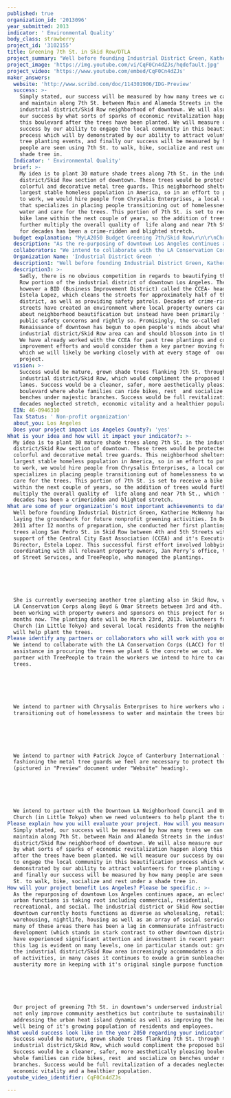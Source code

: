 ```yaml
---
published: true
organization_id: '2013096'
year_submitted: 2013
indicator: ' Environmental Quality'
body_class: strawberry
project_id: '3102155'
title: Greening 7th St. in Skid Row/DTLA
project_summary: "Well before founding Industrial District Green, Katherine McNenny had begun laying the groundwork for future non-profit greening activities. In December of 2011 after 12 months of preparation, she conducted her first planting of 7 trees along San Pedro St. in Skid Row between 4th and 5th Streets with the support of the Central City East Association (CCEA) and it's Executive Director, Estela Lopez. This successful first effort involved lobbying and coordinating with all relevant property owners, Jan Perry’s office, the Bureau of Street Services, and TreePeople, who managed the plantings.\r\n\r\nShe is currently overseeing another tree planting also in Skid Row, with the LA Conservation Corps along Boyd & Omar Streets between 3rd and 4th. She has been working with property owners and sponsors on this project for several months now. The planting date will be March 23rd, 2013. Volunteers from Union Church (in Little Tokyo) and several local residents from the neighborhood will help plant the trees."
project_image: 'https://img.youtube.com/vi/CqF0Cn4dZJs/hqdefault.jpg'
project_video: 'https://www.youtube.com/embed/CqF0Cn4dZJs'
maker_answers:
  website: 'http://www.scribd.com/doc/114301906/IDG-Preview'
  success: >-
    Simply stated, our success will be measured by how many trees we can plant
    and maintain along 7th St. between Main and Alameda Streets in the
    industrial district/Skid Row neighborhood of downtown. We will also measure
    our success by what sorts of sparks of economic revitalization happen along
    this boulevard after the trees have been planted. We will measure our
    success by our ability to engage the local community in this beautification
    process which will by demonstrated by our ability to attract volunteers for
    tree planting events, and finally our success will be measured by how many
    people are seen using 7th St. to walk, bike, socialize and rest under a
    shade tree in.
  Indicator: ' Environmental Quality'
  brief: >-
    My idea is to plant 30 mature shade trees along 7th St. in the industrial
    district/Skid Row section of downtown. These trees would be protected by
    colorful and decorative metal tree guards. This neighborhood shelters the
    largest stable homeless population in America, so in an effort to put people
    to work, we would hire people from Chrysalis Enterprises, a local company
    that specializes in placing people transitioning out of homelessness to
    water and care for the trees. This portion of 7th St. is set to receive a
    bike lane within the next couple of years, so the addition of trees would
    further multiply the overall quality of  life along and near 7th St., which
    for decades has been a crime-ridden and blighted stretch.
  budget explanation: "MyLA2050 Budget Greening 7th/Skid Row\r\n\r\nChrysalis Enterprises Workers for Tree Watering/Maintenance/\r\nLabor Supervisor - $150/per day\r\n(2) workers - $180/per day\r\n($350/2X per month, $700/per month)\r\nTwice a month @ 24X/per yr 1 yr - $8,400\r\n2 yrs = $16,800\r\n \r\nUsed Truck/Maintenance/Insurance/Gas Used Truck - $8,000.00 Gas/Maintenance/Insurance- $2,000/per yr. Truck + 1 yr = $10,000\r\n \r\n300 Gallon Water Pillow $550\r\n \r\nTools $500\r\n \r\n5’X6” Storage Unit\r\n$750/per yr 2 yrs = $1,500\r\n \r\nPermitting Aprox. $1,500\r\n \r\n30 Mature Trees\r\n$75/per tree = $2,250\r\n \r\nCanturbury Metal Tree Guards $800/per guard X 30 = $24,000\r\n \r\nWater 15 gallons X 30 trees = 450 gallons/per watering\r\n@ $? Less than $2/per gallon\r\nWatering schedule Month 1: twice a week\r\nMonths 2–3: once a week\r\nMonths 4–7: once every two weeks\r\nMonths 8–12: once every three to four weeks\r\nWater for 1 yr. = $18,000\r\n \r\n(still working on this number- trying to reduce it, need to contact with DWP/LA Bureau of Sanitation)\r\n \r\nAdministrative Expenses for 1 year\r\nDirector Salary/Part Time - $20,000\r\nSupplies - $500\r\nPrinting and copying - $500\r\nTravel and meetings - $1,000\r\nGeneral administrative - $550\r\nTotal Cash Expenses - $22,550\r\nplus 10% cushion\r\nTotal Administrative Expenses = $24,805\r\n \r\nTotal = $99,905\r\nRound up to $100,000"
  description: "As the re-purposing of downtown Los Angeles continues apace, an eclectic mix of urban functions is taking root including commercial, residential, recreational, and social. The industrial district or Skid Row section of downtown currently hosts functions as diverse as wholesaling, retailing, warehousing, nightlife, housing as well as an array of social services. But in many of these areas there has been a lag in commensurate infrastructure development (which stands in stark contrast to other downtown districts which have experienced significant attention and investment in recent years). While this lag is evident on many levels, one in particular stands out: greening. As the industrial district/Skid Row area increasingly accommodates a diverse set of activities, in many cases it continues to exude a grim sun-bleached austerity more in keeping with it's original single purpose function.\r\n\r\nOur project of greening 7th St. in downtown's under-served industrial area will not only improve community aesthetics but contribute to sustainability by addressing the urban heat island dynamic as well as improving the health and well being of it's growing population of residents and employees. "
  collaborators: "We intend to collaborate with the LA Conservation Corps (LACC) for their assistance in procuring the trees we plant & the concrete we cut. We intend to partner with TreePeople to train the workers we intend to hire to care for the trees.\r\n\r\nWe intend to partner with Chrysalis Enterprises to hire workers who are transitioning out of homelessness to water and maintain the trees bi-monthly.\r\n\r\nWe intend to partner with Patrick Joyce of Canterbury International for fashioning the metal tree guards we feel are necessary to protect the trees (pictured in \"Preview\" document under \"Website\" heading).\r\n\r\nWe intend to partner with the Downtown LA Neighborhood Council and Union Church (in Little Tokyo) when we need volunteers to help plant the trees."
  Organization Name: 'Industrial District Green  '
  description1: "Well before founding Industrial District Green, Katherine McNenny had begun laying the groundwork for future non-profit greening activities. In December of 2011 after 12 months of preparation, she conducted her first planting of 7 trees along San Pedro St. in Skid Row between 4th and 5th Streets with the support of the Central City East Association (CCEA) and it's Executive Director, Estela Lopez. This successful first effort involved lobbying and coordinating with all relevant property owners, Jan Perry’s office, the Bureau of Street Services, and TreePeople, who managed the plantings.\r\n\r\nShe is currently overseeing another tree planting also in Skid Row, with the LA Conservation Corps along Boyd & Omar Streets between 3rd and 4th. She has been working with property owners and sponsors on this project for several months now. The planting date will be March 23rd, 2013. Volunteers from Union Church (in Little Tokyo) and several local residents from the neighborhood will help plant the trees."
  description3: >-
    Sadly, there is no obvious competition in regards to beautifying the Skid
    Row portion of the industrial district of downtown Los Angeles. There is
    however a BID (Business Improvement District) called the CCEA- headed by
    Estela Lopez, which cleans the streets for approximately half of this
    district, as well as providing safety patrols. Decades of crime-ridden
    streets have created an environment where local property owners cared little
    about neighborhood beautification but instead have been primarily focused on
    public safety concerns and rightly so. Promisingly, the so-called
    Renaissance of downtown has begun to open people's minds about what
    industrial district/Skid Row area can and should blossom into in the future.
    We have already worked with the CCEA for past tree plantings and community
    improvement efforts and would consider them a key partner moving forward
    which we will likely be working closely with at every stage of  our proposed
    project.
  vision: >-
    Success would be mature, grown shade trees flanking 7th St. through the
    industrial district/Skid Row, which would compliment the proposed bike
    lanes. Success would be a cleaner, safer, more aesthetically pleasing
    boulevard where whole families can ride bikes, rest  and socialize on
    benches under majestic branches. Success would be full revitalization of a
    decades neglected stretch, economic vitality and a healthier population.
  EIN: 46-0946310
  Tax Status: ' Non-profit organization'
  about_you: Los Angeles
  Does your project impact Los Angeles County?: 'yes'
What is your idea and how will it impact your indicator?: >-
  My idea is to plant 30 mature shade trees along 7th St. in the industrial
  district/Skid Row section of downtown. These trees would be protected by
  colorful and decorative metal tree guards. This neighborhood shelters the
  largest stable homeless population in America, so in an effort to put people
  to work, we would hire people from Chrysalis Enterprises, a local company that
  specializes in placing people transitioning out of homelessness to water and
  care for the trees. This portion of 7th St. is set to receive a bike lane
  within the next couple of years, so the addition of trees would further
  multiply the overall quality of  life along and near 7th St., which for
  decades has been a crimeridden and blighted stretch.
What are some of your organization’s most important achievements to date?: >-
  Well before founding Industrial District Green, Katherine McNenny had begun
  laying the groundwork for future nonprofit greening activities. In December of
  2011 after 12 months of preparation, she conducted her first planting of 7
  trees along San Pedro St. in Skid Row between 4th and 5th Streets with the
  support of the Central City East Association (CCEA) and it's Executive
  Director, Estela Lopez. This successful first effort involved lobbying and
  coordinating with all relevant property owners, Jan Perry’s office, the Bureau
  of Street Services, and TreePeople, who managed the plantings.






  She is currently overseeing another tree planting also in Skid Row, with the
  LA Conservation Corps along Boyd & Omar Streets between 3rd and 4th. She has
  been working with property owners and sponsors on this project for several
  months now. The planting date will be March 23rd, 2013. Volunteers from Union
  Church (in Little Tokyo) and several local residents from the neighborhood
  will help plant the trees.
Please identify any partners or collaborators who will work with you on this project.: >-
  We intend to collaborate with the LA Conservation Corps (LACC) for their
  assistance in procuring the trees we plant & the concrete we cut. We intend to
  partner with TreePeople to train the workers we intend to hire to care for the
  trees.






  We intend to partner with Chrysalis Enterprises to hire workers who are
  transitioning out of homelessness to water and maintain the trees bimonthly.






  We intend to partner with Patrick Joyce of Canterbury International for
  fashioning the metal tree guards we feel are necessary to protect the trees
  (pictured in "Preview" document under "Website" heading).






  We intend to partner with the Downtown LA Neighborhood Council and Union
  Church (in Little Tokyo) when we need volunteers to help plant the trees.
Please explain how you will evaluate your project. How will you measure success?: >-
  Simply stated, our success will be measured by how many trees we can plant and
  maintain along 7th St. between Main and Alameda Streets in the industrial
  district/Skid Row neighborhood of downtown. We will also measure our success
  by what sorts of sparks of economic revitalization happen along this boulevard
  after the trees have been planted. We will measure our success by our ability
  to engage the local community in this beautification process which will by
  demonstrated by our ability to attract volunteers for tree planting events,
  and finally our success will be measured by how many people are seen using 7th
  St. to walk, bike, socialize and rest under a shade tree in.
How will your project benefit Los Angeles? Please be specific.: >-
  As the repurposing of downtown Los Angeles continues apace, an eclectic mix of
  urban functions is taking root including commercial, residential,
  recreational, and social. The industrial district or Skid Row section of
  downtown currently hosts functions as diverse as wholesaling, retailing,
  warehousing, nightlife, housing as well as an array of social services. But in
  many of these areas there has been a lag in commensurate infrastructure
  development (which stands in stark contrast to other downtown districts which
  have experienced significant attention and investment in recent years). While
  this lag is evident on many levels, one in particular stands out: greening. As
  the industrial district/Skid Row area increasingly accommodates a diverse set
  of activities, in many cases it continues to exude a grim sunbleached
  austerity more in keeping with it's original single purpose function.






  Our project of greening 7th St. in downtown's underserved industrial area will
  not only improve community aesthetics but contribute to sustainability by
  addressing the urban heat island dynamic as well as improving the health and
  well being of it's growing population of residents and employees. 
What would success look like in the year 2050 regarding your indicator?: >-
  Success would be mature, grown shade trees flanking 7th St. through the
  industrial district/Skid Row, which would compliment the proposed bike lanes.
  Success would be a cleaner, safer, more aesthetically pleasing boulevard where
  whole families can ride bikes, rest  and socialize on benches under majestic
  branches. Success would be full revitalization of a decades neglected stretch,
  economic vitality and a healthier population.
youtube_video_identifier: CqF0Cn4dZJs

---
```

